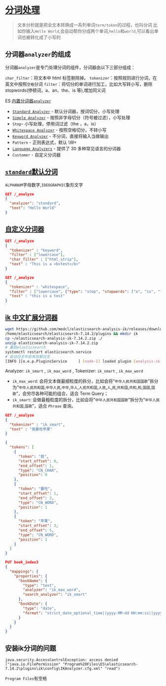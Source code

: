 # [分词处理](https://www.elastic.co/guide/en/elasticsearch/reference/7.9/indices-analyze.html)

> 文本分析就是把全文本转换成一系列单词`term/token`的过程，也叫分词
> 比如你输入`Hello World`,会自动帮你分成两个单词,`hello`和`world`,可以看出单词也被转化成了小写的

## 分词器`analyzer`的组成

分词器`analyzer`是专门处理分词的组件，分词器由以下三部分组成：

`char_filter`：将文本中 html 标签剔除掉。
`tokenizer`：按照规则进行分词，在英文中按照`空格`分词
`filter`：将切分的单词进行加工，比如大写转小写，删除 stopwords(停顿词，a、an、the、is 等),增加同义词

ES [内置分词器`analyzer`](https://www.elastic.co/guide/en/elasticsearch/reference/current/analysis-analyzers.html)

- [`Standard Analyzer`](https://www.elastic.co/guide/en/elasticsearch/reference/7.9/analysis-standard-analyzer.html) - 默认分词器，按词切分，小写处理
- [`Simple Analyzer`](https://www.elastic.co/guide/en/elasticsearch/reference/7.9/analysis-simple-analyzer.html) - 按照非字母切分（符号被过滤），小写处理
- `Stop`- 小写处理，停用词过滤（the ，a，is）
- [`Whitespace Analyzer`](https://www.elastic.co/guide/en/elasticsearch/reference/7.9/analysis-whitespace-analyzer.html) - 按照空格切分，不转小写
- [`Keyword Analyzer`](https://www.elastic.co/guide/en/elasticsearch/reference/7.9/analysis-keyword-analyzer.html) - 不分词，直接将输入当做输出
- `Pattern` - 正则表达式，默认 \W+
- [`Language Analyzers`](https://www.elastic.co/guide/en/elasticsearch/reference/7.9/analysis-lang-analyzer.html) - 提供了 30 多种常见语言的分词器
- `Customer` - 自定义分词器

## [`standard`默认分词](https://www.elastic.co/guide/en/elasticsearch/reference/7.9/indices-analyze.html#analyze-api-example)

`ALPHANUM`字母数字,`IDEOGRAPHIC`象形文字

```json
GET /_analyze
{
  "analyzer": "standard",
  "text": "Hello World"
}
```

## [自定义分词器](https://www.elastic.co/guide/en/elasticsearch/reference/7.9/indices-analyze.html#analyze-api-custom-analyzer-ex)

```json
GET /_analyze
{
  "tokenizer" : "keyword",
  "filter" : ["lowercase"],
  "char_filter" : ["html_strip"],
  "text" : "This is a <b>test</b>"
}

GET /_analyze
{
  "tokenizer" : "whitespace",
  "filter" : ["lowercase", {"type": "stop", "stopwords": ["a", "is", "this"]}],
  "text" : "this is a test"
}
```

## [ik 中文扩展分词器](https://github.com/medcl/elasticsearch-analysis-ik)

```bash
wget https://github.com/medcl/elasticsearch-analysis-ik/releases/download/v7.14.2/elasticsearch-analysis-ik-7.14.2.zip
/home/elasticsearch/elasticsearch-7.14.2/plugins && mkdir ik
cp ~/elasticsearch-analysis-ik-7.14.2.zip ./
unzip elasticsearch-analysis-ik-7.14.2.zip
# 重启elasticsearch
systemctl restart elasticsearch.service
# 启动日志中会有加载日志
[INFO ][o.e.p.PluginsService     ] [node-1] loaded plugin [analysis-ik]
```

Analyzer: `ik_smart` , `ik_max_word` , Tokenizer: `ik_smart` , `ik_max_word`

- `ik_max_word`: 会将文本做最细粒度的拆分，比如会将“`中华人民共和国国歌`”拆分为“`中华人民共和国`,`中华人民`,`中华`,`华人`,`人民共和国`,`人民`,`人`,`民`,`共和国`,`共和`,`和`,`国国`,`国歌`”，会穷尽各种可能的组合，适合 Term Query；
- `ik_smart`: 会做最粗粒度的拆分，比如会将“`中华人民共和国国歌`”拆分为“`中华人民共和国`,`国歌`”，适合 `Phrase` 查询。

```json
GET /_analyze
{
  "tokenizer" : "ik_smart",
  "text" : "我要吃苹果"
}
```

```json
{
  "tokens": [
    {
      "token": "我",
      "start_offset": 0,
      "end_offset": 1,
      "type": "CN_CHAR",
      "position": 0
    },
    {
      "token": "要吃",
      "start_offset": 1,
      "end_offset": 3,
      "type": "CN_WORD",
      "position": 1
    },
    {
      "token": "苹果",
      "start_offset": 3,
      "end_offset": 5,
      "type": "CN_WORD",
      "position": 2
    }
  ]
}
```

```json
PUT book_index3
{
  "mappings": {
    "properties": {
      "bookName": {
        "type": "text",
        "analyzer": "ik_max_word",
        "search_analyzer": "ik_smart"
      },
      "bookDate": {
        "type": "date",
        "format": "strict_date_optional_time||yyyy-MM-dd HH:mm:ss||yyyy-MM-dd||epoch_millis"
      }
    }
  }
}
```

## 安装ik分词的问题

```
java.security.AccessControlException: access denied ("java.io.FilePermission" "Program%20Files\ES\elasticsearch-7.14.2\plugins\ik\config\IKAnalyzer.cfg.xml" "read")
```

`Program Files`有空格
